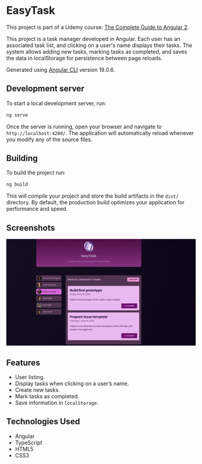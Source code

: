 # EasyTask
This project is part of a Udemy course: [The Complete Guide to Angular 2](https://www.udemy.com/course/the-complete-guide-to-angular-2).

This project is a task manager developed in Angular. Each user has an associated task list, and clicking on a user's name displays their tasks. The system allows adding new tasks, marking tasks as completed, and saves the data in localStorage for persistence between page reloads.

Generated using [Angular CLI](https://github.com/angular/angular-cli) version 19.0.6.

## Development server

To start a local development server, run:

```bash
ng serve
```

Once the server is running, open your browser and navigate to `http://localhost:4200/`. The application will automatically reload whenever you modify any of the source files.


## Building

To build the project run:

```bash
ng build
```

This will compile your project and store the build artifacts in the `dist/` directory. By default, the production build optimizes your application for performance and speed.

## Screenshots
![initialpage](image.png)




## Features

- User listing.
- Display tasks when clicking on a user’s name.
- Create new tasks.
- Mark tasks as completed.
- Save information in `localStorage`.

## Technologies Used

- Angular
- TypeScript
- HTML5
- CSS3


